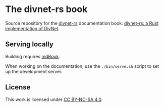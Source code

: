 # The divnet-rs book

Source repository for the [divnet-rs](https://github.com/mooreryan/divnet-rs) documentation book: [divnet-rs: a Rust implementation of DivNet](https://mooreryan.github.io/divnet-rs-book).

## Serving locally

Building requires [mdBook](https://github.com/rust-lang/mdBook).

When working on the documentation, use the `./bin/serve.sh` script to set up the development server.

## License

This work is licensed under [CC BY-NC-SA 4.0](https://creativecommons.org/licenses/by-nc-sa/4.0/).
